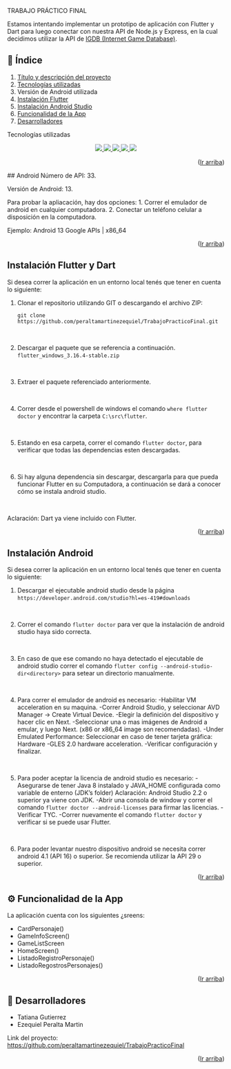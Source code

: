 <a name="arriba"></a>
TRABAJO PRÁCTICO FINAL

Estamos intentando implementar un prototipo de aplicación con Flutter y Dart para luego conectar con nuestra API de Node.js y Express, en la cual decidimos utilizar la API de <a href="https://www.igdb.com/" target="_blank">IGDB (Internet Game Database)</a>.

<a name="indice"></a>
  ## 📌 Índice
  <ol>
    <li><a href="#arriba">Título y descripción del proyecto</a></li>
    <li><a href="#tecnologias">Tecnologías utilizadas</a></li>
    <li><a href="#api-android"></a>Versión de Android utilizada</li>
    <li><a href="#instalacion-flutter">Instalación Flutter</a></li>
    <li><a href="#instalacion-android">Instalación Android Studio</a></li>
    <li><a href="#funcionalidad">Funcionalidad de la App</a></li>
    <li><a href="#desarrolladores">Desarrolladores</a></li>
  </ol>

<a name="tecnologias"></a>
Tecnologías utilizadas
<p align="center">
    <a href="https://dart.dev/" target="_blank">
        <img src="https://dart.dev/assets/img/shared/dart/logo+text/horizontal/white.svg">
    </a>
    <a href="https://flutter.dev/" target="_blank">
      <img src="https://storage.googleapis.com/cms-storage-bucket/6a07d8a62f4308d2b854.svg">
    </a>
    <a href="https://developer.android.com/tools?hl=es-419" target="_blank">
      <img src="https://www.gstatic.com/devrel-devsite/prod/vc33a3662809b7010f569d1a7af7b66f2061027596eda47df3ce361ab3299c1ea/android/images/rebrand/lockup.svg">
    </a>
    <a href="https://git-scm.com/" target="_blank">
      <img src="https://git-scm.com/images/logo@2x.png">
    </a>
    <a href="https://github.com/" target="_blank">
      <img src="https://img.shields.io/badge/github-%23121011.svg?style=for-the-badge&logo=github&logoColor=white">
    </a>
</p>
<p align="right">(<a href="arriba">Ir arriba</a>)</p>
<a name="api-android"></a>
  ## Android
  Número de API: 33.

  Versión de Android: 13.

  Para probar la apliacación, hay dos opciones:
       1. Correr el emulador de android en cualquier computadora.
       2. Conectar un teléfono celular a disposición en la computadora.

  Ejemplo: Android 13 Google APIs | x86_64

  <p align="right">(<a href="#arriba">Ir arriba</a>)</p>

  <a name="instalacion-flutter"></a>
  ## Instalación Flutter y Dart
  Si desea correr la aplicación en un entorno local tenés que tener en cuenta lo siguiente: 
  
  1. Clonar el repositorio utilizando GIT o descargando el archivo ZIP:

        `git clone https://github.com/peraltamartinezequiel/TrabajoPracticoFinal.git`    
  </br>

  2. Descargar el paquete que se referencia a continuación.
       `flutter_windows_3.16.4-stable.zip`
  </br>

  3. Extraer el paquete referenciado anteriormente.

  </br>

  4. Correr desde el powershell de windows el comando `where flutter doctor` y encontrar la carpeta `C:\src\flutter`.

  </br>

  5. Estando en esa carpeta, correr el comando `flutter doctor`, para verificar que todas las dependencias esten descargadas.

  </br>

  6. Si hay alguna dependencia sin descargar, descargarla para que pueda funcionar Flutter en su Computadora, a continuación se dará a conocer cómo se instala android studio.

  </br>

  Aclaración: Dart ya viene incluido con Flutter.

  <p align="right">(<a href="#arriba">Ir arriba</a>)</p>

  <a name="instalacion-android"></a>

  ## Instalación Android

  Si desea correr la aplicación en un entorno local tenés que tener en cuenta lo siguiente: 

  1. Descargar el ejecutable android studio desde la página `https://developer.android.com/studio?hl=es-419#downloads`

  </br>

  2. Correr el comando `flutter doctor` para ver que la instalación de android studio haya sido correcta.

  </br>

  3. En caso de que ese comando no haya detectado el ejecutable de android studio correr el comando `flutter config --android-studio-dir<directory>` para setear un directorio manualmente.

  </br>

  4. Para correr el emulador de android es necesario: 
    -Habilitar VM acceleration en su maquina.
    -Correr Android Studio, y seleccionar AVD Manager -> Create Virtual Device.
    -Elegir la definición del dispositivo y hacer clic en Next.
    -Seleccionar una o mas imágenes de Android a emular, y luego Next. (x86 or x86_64 image son recomendadas).
    -Under Emulated Performance: Seleccionar en caso de tener tarjeta gráfica: Hardware -GLES 2.0 hardware acceleration.
    -Verificar configuración y finalizar.

  </br>

  5. Para poder aceptar la licencia de android studio es necesario:
    -Asegurarse de tener Java 8 instalado y JAVA_HOME configurada como variable de enterno (JDK’s folder)
    Aclaración: Android Studio 2.2 o superior ya viene con JDK.
    -Abrir una consola de window y correr el comando `flutter doctor --android-licenses` para firmar las licencias.
    -Verificar TYC.
    -Correr nuevamente el comando `flutter doctor` y verificar si se puede usar Flutter.

  </br>

  6. Para poder levantar nuestro dispositivo android se necesita correr android 4.1 (API 16) o superior. Se recomienda utilizar la API 29 o superior.

  <p align="right">(<a href="#arriba">Ir arriba</a>)</p>

  <a name="funcionalidad"></a>
  ## ⚙️ Funcionalidad de la App
  La aplicación cuenta con los siguientes ¿sreens:
  <ul>
    <li>CardPersonaje()</li>
    <li>GameInfoScreen()</li>
    <li>GameListScreen</li>
    <li>HomeScreen()</li>
    <li>ListadoRegistroPersonaje()</li>
    <li>ListadoRegostrosPersonajes()</li>
  </ul>
  <p align="right">(<a href="#arriba">Ir arriba</a>)</p>

  <a name="desarrolladores"></a>
  ## 📩 Desarrolladores
   - Tatiana Gutierrez 
   - Ezequiel Peralta Martin
  
   Link del proyecto: https://github.com/peraltamartinezequiel/TrabajoPracticoFinal
  <p align="right">(<a href="#ir-arriba">Ir arriba</a>)</p>





